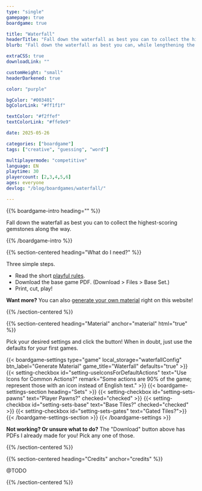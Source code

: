 ```yaml
---
type: "single"
gamepage: true
boardgame: true

title: "Waterfall"
headerTitle: "Fall down the waterfall as best you can to collect the highest-scoring gemstones along the way."
blurb: "Fall down the waterfall as best you can, while lengthening the waterfall as you play, to collect the highest-scoring gemstones along the way."

extraCSS: true
downloadLink: ""

customHeight: "small"
headerDarkened: true

color: "purple"

bgColor: "#003401"
bgColorLink: "#ff1f1f"

textColor: "#f2ffef"
textColorLink: "#ffe9e9"

date: 2025-05-26

categories: ["boardgame"]
tags: ["creative", "guessing", "word"]

multiplayermode: "competitive"
language: EN
playtime: 30
playercount: [2,3,4,5,6]
ages: everyone
devlog: "/blog/boardgames/waterfall/"

---
```


{{% boardgame-intro heading="" %}}

Fall down the waterfall as best you can to collect the highest-scoring gemstones along the way.

{{% /boardgame-intro %}}

{{% section-centered heading="What do I need?" %}}

Three simple steps.
* Read the short [playful rules](rules).
* Download the base game PDF. (Download > Files > Base Set.)
* Print, cut, play!

**Want more?** You can also [generate your own material](#material) right on this website!

{{% /section-centered %}}

{{% section-centered heading="Material" anchor="material" html="true" %}}

<p>Pick your desired settings and click the button! When in doubt, just use the defaults for your first games.</p>

{{< boardgame-settings type="game" local_storage="waterfallConfig" btn_label="Generate Material" game_title="Waterfall" defaults="true" >}}
  {{< setting-checkbox id="setting-useIconsForDefaultActions" text="Use Icons for Common Actions?" remark="Some actions are 90% of the game; represent those with an icon instead of English text." >}}
  {{< boardgame-settings-section heading="Sets" >}}
    {{< setting-checkbox id="setting-sets-pawns" text="Player Pawns?" checked="checked" >}}
    {{< setting-checkbox id="setting-sets-base" text="Base Tiles?" checked="checked" >}}
    {{< setting-checkbox id="setting-sets-gates" text="Gated Tiles?">}}
  {{< /boardgame-settings-section >}}
{{< /boardgame-settings >}}

<p class="settings-remark"><strong>Not working? Or unsure what to do?</strong> The "Download" button above has PDFs I already made for you! Pick any one of those.</p>

{{% /section-centered %}}

{{% section-centered heading="Credits" anchor="credits" %}}

@TODO

{{% /section-centered %}}
